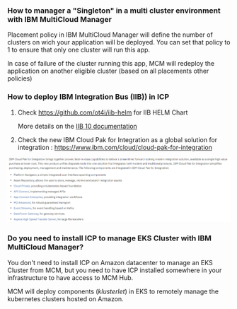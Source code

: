 ### How to manager a "Singleton" in a multi cluster environment with IBM MultiCloud Manager

Placement policy in IBM MultiCloud Manager will define the number of clusters on wich your application will be deployed. You can set that policy to 1 to ensure that only one cluster will run this app. 

In case of failure of the cluster running this app, MCM will redeploy the application on another eligible cluster (based on all placements other policies)

### How to deploy IBM Integration Bus (IIB)) in ICP

1. Check <https://github.com/ot4i/iib-helm> for IIB HELM Chart

   More details on the [IIB 10 documentation](<https://www.ibm.com/support/knowledgecenter/en/SSMKHH_10.0.0/com.ibm.etools.mft.doc/bz91410_.htm>)

2. Check the new IBM Cloud Pak for Integration as a global solution for integration : <https://www.ibm.com/cloud/cloud-pak-for-integration>

![1562155804453](assets/1562155804453.png)

### Do you need to install ICP to manage EKS Cluster with IBM MultiCloud Manager?

You don't need to install ICP on Amazon datacenter to manage an EKS Cluster from MCM, but you need to have ICP installed somewhere in your infrastructure to have access to MCM Hub.

MCM will deploy components (*klusterlet*) in EKS to remotely manage the kubernetes clusters hosted on Amazon.

